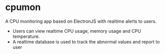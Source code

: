 # cpumon
A CPU monitoring app based on ElectronJS with realtime alerts to users.
- Users can view realtime CPU usage, memory usage and CPU temperature.
- A realtime database is used to track the abnormal values and report to user

